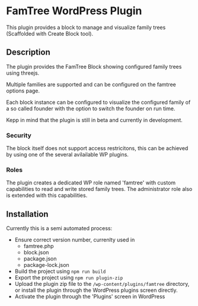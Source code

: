 # FamTree WordPress Plugin

This plugin provides a block to manage and visualize family trees (Scaffolded with Create Block tool).

## Description

The plugin provides the FamTree Block showing configured family trees using threejs.

Multiple families are supported and can be configured on the famtree options page.

Each block instance can be configured to visualize the configured family of a so called founder with the option to switch the founder on run time.

Kepp in mind that the plugin is still in beta and currently in development.

### Security

The block itself does not support access restricitons, this can be achieved by using one of the several avilailable WP plugins.

### Roles

The plugin creates a dedicated WP role named 'famtree' with custom capabilities to read and write stored family trees.
The administrator role also is extended with this capabilities.

## Installation

Currently this is a semi automated process:
  * Ensure correct version number, currenlty used in
    * famtree.php
    * block.json
    * package.json
    * package-lock.json
  * Build the project using ```npm run build```
  * Export the project using ```npm run plugin-zip```
  * Upload the plugin zip file to the ```/wp-content/plugins/famtree``` directory, or install the plugin through the WordPress plugins screen directly.
  * Activate the plugin through the 'Plugins' screen in WordPress
